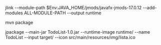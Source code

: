 jlink --module-path $Env:JAVA_HOME/jmods/javafx-jmods-17.0.12 --add-modules ALL-MODULE-PATH --output runtime

mvn package

jpackage --main-jar TodoList-1.0.jar --runtime-image runtime/ --name TodoList --input target/ --icon src/main/resources/img/lista.ico